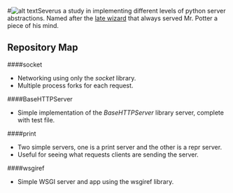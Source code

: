 #![alt text](https://raw.github.com/stoneG/severus/master/potion.png "This is more interesting then a picture of a server")Severus
a study in implementing different levels of python server abstractions. Named
after the [late wizard](http://en.wikipedia.org/wiki/Severus_Snape) that always served Mr. Potter a piece of his mind.

Repository Map
--------------
####socket
* Networking using only the *socket* library.
* Multiple process forks for each request.

####BaseHTTPServer
* Simple implementation of the *BaseHTTPServer* library server, complete with
  test file.

####print
* Two simple servers, one is a print server and the other is a repr server.
* Useful for seeing what requests clients are sending the server.

####wsgiref
* Simple WSGI server and app using the wsgiref library.
